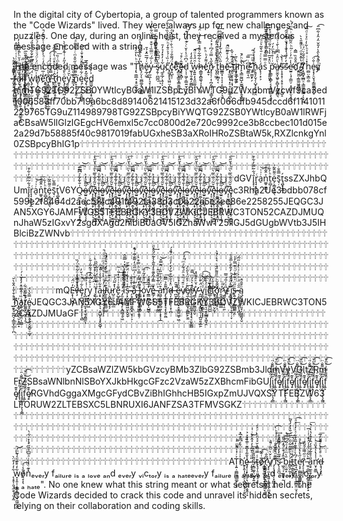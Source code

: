 In the digital city of Cybertopia, a group of talented programmers known as the "Code Wizards" lived. They were always up for new challenges and puzzles. One day, during an online heist, they received a mysterious message encoded with a string.

The encoded message was "Ṭ̢̛̣̳̲̘͕̥̫̯̞̺̞͗ͪ̔͑ͯ͒͢ͅh̸̨̗̤̩̖̫̻͚͔̥͕̳̺͆̓̋̔̍͛̎ͩ̉ͣ̀̕ĕ̷̙̲̗͖͑́̅̅̑̽̉̄͟y̡̲̤̲͎͉̞̹̩͚͖̘͚̮̒ͨ̅́̈̿̏͑̌͒̿̓ͧ͋͋́͗ ̶̈ͥ̾̋̽̒͌͐͆ͦ͗͆ͬ̿͏̸̵͍̮̤͖͖͍̝̖͍̳͍͕̭̫s̷̷̡̱̹̪̲̪̅̍̈͆͆̑͆͛͢ͅų̼̥̲̗̣̹͔͋͗̓̽̒̉̓̄ͅc̊͗̏͑́̉ͣ̄̒ͪ͂͂̈́̍̏̐̔̐͘͡҉̨͖͙̥͓͖̤̤̹̤ͅc̗̘̺̖̹̽̈́͌̐ͮ̇ͪ̐ͮ͂͆̈̉ͣ̕ͅeͫ̀̂͝҉̥̻̫͓̳̱͙̳͍̳̘͔͟ȩ̵̶̢͓̻̦͊̂ͨ̊ͮd̦̩̹͖̗̦̳͍̮̦̠̦̭ͮ͆ͩ̾͐̆ͨͨ͊̋̒ͥ͊ͨ̅͝ ̫̬͎̱͔͍̗͚̻̎̓̎̒̒͘w̞͍͍͎̖̭̼̼͈̝̩͑̑̈́̉ͦ̑̚͡h̷̶̯͇̱̝̻͚̖͎͕̗̣͖̞͛͋̅͋ͤ̄̉̿̾̍̀ͥ̈́̒͢eͯ͌̒ͪͪ̊҉̜͍̞n̷̡̝͔̦̣͎̪̗̼͉̜̣͉̳͓͖̫̂̋̔̿ͧ́͆ͬ̽͐͗ͨ ̨̡̩͖̜ͫ̋́́̄ͩ̍ͩͣ̊͟t̨̡̹̼̲͙͔ͯ̄͆̄̋͆̑̽͛̔̌̋ͨ̍ͦ̍͗ͫ͢͞h̵̵̳̳͙̣̩͎͔͕̰͍̮͍͕͉̬̋͗̈͗̂̇͋̒̾ͩ͆ͩ̏̕ͅē̈́̂͗͒͌ͫ̑̚͟҉̴̧̝̫͚͔͉͓̠͉̹̤̪̼̞̪̩̰ͅ ̵̮̖̤̬̥̯̘͎̘͕̤̹͙̄̂ͩ͊ͬ̌̀ţͤ̈̑͢͞͏̣̦̟̞̦̘͕̼̩̗i̷͙̙̫̲̦̰͚ͪͩ̇ͅm̙͉͇̰̰̺̝̫͚̠̠̩̹̭̟͇͍̀̐ͪ́̚͜ͅe̵̴̛͈̳̣̖̼͆ͥ̿͞ ͥ̎ͫ́ͥ̃҉̡͏̠͚̬̙̗͝ḩ̭̥̗̬̗̩̺̟̙͈̣͈̯ͦ̾̾́̀́á̢̖̹͙͕͗ͯͨͬ̄͛̄̃͛ͧͩ̚sͦ̿̿ͦ͐ͨͣͣ̈̉ͫ͛͊́ͭ͏̵̺̘̯̘̰̯̯̲͎͎̳̣̯̻̣͘͠ ̞̜̥͍͈̠͛̈̽̌̅̍̾͛ͣ͂ͧ͂̆̿ͣ̽͐͟p̵̛̖̳̤̖̻̙͔͔̼͍̭͇͕̖̱̞̆ͥ͗̊͛̇ͫ̒́͜ͅȧ̸̶͈̮̫͓͖̥̙̻͓̩͖̲̼̻͉̀ͧ̂ͯ͆͆͗̀̄͗ͮ̄̒͋̓̾ṣ̴͎̥̝̜͔̠̥̹̜̗͈̺̝̃ͭ̾̚͢͝ś̓̓̏́̔̐͑́̌ͨ͆͒̑̃̚͏̷̷͕̗̜͕̜͡e̷̛̫͍̜̘̜͇̤̦͙̼͈̤̞̤̖̙̱͎̔̍ͫ̓ͬͬ͂ͪ̑̃ͫ̄̐ͥͬͫͭ̀̕d̄̌̊̏̿̂҉̫͈̮͈͔̳͚͖͍̳̟̦͍
̸̴̟̬̫̗ͮ̔̆̽̽ͩ͗ͤ͌̎͛̀̚T̸͙̫̻̟̲̻̠͉͇͚̠͇̳̦̖͓͖̄ͤ̐̄̃ͮ̈́ͨh̫̻̤͕͇̯̫̽͗ͥ̊̍ͪ͋̓ͦ̉ͯͩ̅͠e̴̞͓̗̠̬̘̗͇͚͎̪̙̥͗̐̈͡yͦ̋̓̀̀̂͛̓̎̌̈̒̑̓͋͆̎̚͏͏͉͖̺͘͡ ͨ̿͊ͮ͂̐͏̶̶̗̭̙f̷͎̲̜̖̻͖̤̱̱̞̝̺͖̤͐ͫ̓ͧ̑͂ͭ͗͑ͭ̒ͦ̂̕͢a̷̷̴͎͉͕̮̔̏̆̉͌ͥ̉̆ͪ̾͂̒̍̔̒̚i̾̓͂͒̐ͮ̋͜͞͏̫͔͎͕̲͚̯̼͓͕̺̙̥̖͓̰l̷̨̞̟͍̳͍̺͚͙̼̰̺̣͓̞̓ͬ̓ͨͣͬ͛͊̏̅͢ ̛̦̳͔͉̜̦̺̰̪͈͙̦̙͛͆ͩ̌͗̆ͥͪ͜w̢̡͔̖̲̺̹̫̣̝̠͓̞̹̬̖͗̈́͆̿̐̃̅͋̐͋̊̓̎́̉ͥ͘ͅh̸̡̹̙͖̰͇̲̱̙̗͗̅ͥͫ̈́ͨ̈́ͧͦ̐ͭ́ͦͤͬ̎͘̕ͅȇ͑̅ͦͬ̋̒ͨͪ̾ͧ̒̋ͭͯ̿ͤ̚҉̛̯͍̠̳̗͍̺͚͇̞͚͉̘̥n̸̞̞͇̰̪̲͇͔̜͖̜̳̹̲̣̗̅͛ͪ̇ͤͨ͘͢ ̵́̿̽ͪ̊̔̉͑ͤ͡͡҉̙̗͕̯̯̭͉t̞̤̰͕͙͖̜̥̱̠̂ͬ́ͪͮ̽ͩ̔̉̊ͫ̀͡h̫͈̟̙͇͕̘̓ͮ̒͋ͫ̇̇̏͞e̢̡̥͇̼̩͖̣̠ͧ̀̐͒̇̓̋̓ͭ͋ͯ̅̄̀̀ͅỳ̮̤̯̳̘̆́́ͦ͘ ͩ̎̆͏̶̢̱̭͇͙͝n̟̞̝̱̹̩̝͍͔ͪ͌ͪ͂ͦ̋̆̊ͫͨ͐͌̃͂ͣ̚͘ę̹͖̦̗̪̝̱̪͚̠ͨ͋ͤ̊̎̂ͧ̓͗̄͑͂̀̚͜͝ͅȇ̡̢̠͙̮͓͂̽̿ͩ̀̅͘d͇͖͉̱͕͖̗͓̪̝̙̹̯͐̓̈̒́ ̴͎̖̞͎̖̽͐̄̒͆́͐̊̈́͐ͨ͋̀͢h̢̗̗̮̞͎̮̳ͩͨ̂́i̓́̇ͩ̐͋ͣͪ҉̡̡̡̼̬͙͍͉̪̣̮̯̲̥͔͇m̷̏̌ͯ̓ͤ͂ͥ̐̄ͬ́̇ͦ͠͏̛͎̮̪̬̯̲̙TG92TG92ZSB0YWtlcyB0aW1lZSBpcyBiYWTG9uZWxpbmVzcwf9ca3ed1006583ff70bb719a6bc8d89140621415123d32a6f066dfb945dccd6f1141011229765TG9uZ114989798TG92ZSBpcyBiYWQTG92ZSB0YWtlcyB0aW1lRWFjaCBsaW5lIGlzIGEgcHV6emxl5c7cc0800d2e720c9992ce3b8ccbec101d015e2a29d7b58885f40c9817019fabUGxheSB3aXRoIHRoZSBtaW5k,RXZlcnkgYnl0ZSBpcyBhIG1p🕆🕆🕆🕆🕆🕆🕆🕆🕆🕆🕆🕆🕆🕆🕆🕆🕆🕆🕆🕆🕆🕆🕆🕆🕆🕆🕆🕆🕆🕆🕆🕆🕆🕆🕆🕆🕆🕆🕆🕆🕆🕆🕆🕆🕆🕆🕆🕆🕆🕆🕆🕆🕆🕆🕆🕆🕆🕆🕆🕆🕆🕆🕆🕆🕆🕆🕆🕆🕆🕆🕆🕆🕆🕆🕆🕆🕆🕆🕆🕆🕆🕆🕆🕆🕆🕆🕆🕆🕆🕆🕆🕆🕆🕆🕆🕆🕆🕆🕆🕆🕆🕆🕆🕆🕆🕆🕆🕆🕆🕆🕆🕆🕆🕆🕆🕆🕆🕆🕆🕆🕆🕆🕆🕆🕆🕆🕆🕆🕆🕆🕆🕆🕆🕆🕆🕆🕆🕆🕆🕆🕆🕆🕆🕆🕆🕆🕆🕆🕆🕆🕆🕆🕆🕆🕆🕆🕆🕆🕆🕆🕆🕆🕆🕆🕆🕆🕆🕆🕆🕆🕆🕆🕆🕆🕆🕆🕆🕆🕆🕆🕆🕆🕆🕆🕆🕆🕆🕆🕆🕆🕆🕆🕆🕆🕆🕆🕆🕆🕆🕆🕆🕆🕆🕆🕆🕆🕆🕆🕆dGVī̢̙̜̘̦́͋̃̿̓͋͒r̘̘͙̟͈͙̼ͨa̠ͬ͗͑͝n͚̥͖͇̝͐̈̌̄͋͞t̠̻̹ͪ́͋e̗͔̳̠̗͚̖ͦ͌̂͂ͥs̘̣̄̿̄̆ţ̺̟͍̲́ssZXJhbQUmī̢̙̜̘̦́͋̃̿̓͋͒r̘̘͙̟͈͙̼ͨa̠ͬ͗͑͝n͚̥͖͇̝͐̈̌̄͋͞t̠̻̹ͪ́͋e̗͔̳̠̗͚̖ͦ͌̂͂ͥs̘̣̄̿̄̆ţ̺̟͍̲́V6YQ̴̵̠̱̲̩͕̟̣͍̟̱̙͔͙̭̲͎̍̐͋͋ͮ͆͆̅̚͡͝ȯ̵̴̫͍̙̦̪̳̘͖͚̥̰͔̩̗̞̃̃̑ͣ̓̀͜ͅvͩͦ̔̾҉̴̜͔̫̬̤͖̝̦͉͙̩͕͉͕͎͡e̡̘̖̼̞̰̙̜̼̘̘̰̜̮̲͖͙ͪ̆͂ͮ̐̏̅̀ͫ͗̔̆̋̀͘͞l̴̵̠̱̲̩͕̟̣͍̟̱̙͔͙̭̲͎̍̐͋͋ͮ͆͆̅̚͡͝ȯ̵̴̫͍̙̦̪̳̘͖͚̥̰͔̩̗̞̃̃̑ͣ̓̀͜ͅvͩͦ̔̾҉̴̜͔̫̬̤͖̝̦͉͙̩͕͉͕͎͡e̡̘̖̼̞̰̙̜̼̘̘̰̜̮̲͖͙ͪ̆͂ͮ̐̏̅̀ͫ͗̔̆̋̀͘͞l̴̵̠̱̲̩͕̟̣͍̟̱̙͔͙̭̲͎̍̐͋͋ͮ͆͆̅̚͡͝ȯ̵̴̫͍̙̦̪̳̘͖͚̥̰͔̩̗̞̃̃̑ͣ̓̀͜ͅvͩͦ̔̾҉̴̜͔̫̬̤͖̝̦͉͙̩͕͉͕͎͡e̡̘̖̼̞̰̙̜̼̘̘̰̜̮̲͖͙ͪ̆͂ͮ̐̏̅̀ͫ͗̔̆̋̀͘͞l̴̵̠̱̲̩͕̟̣͍̟̱̙͔͙̭̲͎̍̐͋͋ͮ͆͆̅̚͡͝ȯ̵̴̫͍̙̦̪̳̘͖͚̥̰͔̩̗̞̃̃̑ͣ̓̀͜ͅvͩͦ̔̾҉̴̜͔̫̬̤͖̝̦͉͙̩͕͉͕͎͡e̡̘̖̼̞̰̙̜̼̘̘̰̜̮̲͖͙ͪ̆͂ͮ̐̏̅̀ͫ͗̔̆̋̀͘͞l̴̵̠̱̲̩͕̟̣͍̟̱̙͔͙̭̲͎̍̐͋͋ͮ͆͆̅̚͡͝ȯ̵̴̫͍̙̦̪̳̘͖͚̥̰͔̩̗̞̃̃̑ͣ̓̀͜ͅvͩͦ̔̾҉̴̜͔̫̬̤͖̝̦͉͙̩͕͉͕͎͡e̡̘̖̼̞̰̙̜̼̘̘̰̜̮̲͖͙ͪ̆͂ͮ̐̏̅̀ͫ͗̔̆̋̀͘͞l̴̵̠̱̲̩͕̟̣͍̟̱̙͔͙̭̲͎̍̐͋͋ͮ͆͆̅̚͡͝ȯ̵̴̫͍̙̦̪̳̘͖͚̥̰͔̩̗̞̃̃̑ͣ̓̀͜ͅvͩͦ̔̾҉̴̜͔̫̬̤͖̝̦͉͙̩͕͉͕͎͡e̡̘̖̼̞̰̙̜̼̘̘̰̜̮̲͖͙ͪ̆͂ͮ̐̏̅̀ͫ͗̔̆̋̀͘͞l̴̵̠̱̲̩͕̟̣͍̟̱̙͔͙̭̲͎̍̐͋͋ͮ͆͆̅̚͡͝ȯ̵̴̫͍̙̦̪̳̘͖͚̥̰͔̩̗̞̃̃̑ͣ̓̀͜ͅvͩͦ̔̾҉̴̜͔̫̬̤͖̝̦͉͙̩͕͉͕͎͡e̡̘̖̼̞̰̙̜̼̘̘̰̜̮̲͖͙ͪ̆͂ͮ̐̏̅̀ͫ͗̔̆̋̀͘͞l̴̵̠̱̲̩͕̟̣͍̟̱̙͔͙̭̲͎̍̐͋͋ͮ͆͆̅̚͡͝ȯ̵̴̫͍̙̦̪̳̘͖͚̥̰͔̩̗̞̃̃̑ͣ̓̀͜ͅvͩͦ̔̾҉̴̜͔̫̬̤͖̝̦͉͙̩͕͉͕͎͡e̡̘̖̼̞̰̙̜̼̘̘̰̜̮̲͖͙ͪ̆͂ͮ̐̏̅̀ͫ͗̔̆̋̀͘͞l̴̵̠̱̲̩͕̟̣͍̟̱̙͔͙̭̲͎̍̐͋͋ͮ͆͆̅̚͡͝ȯ̵̴̫͍̙̦̪̳̘͖͚̥̰͔̩̗̞̃̃̑ͣ̓̀͜ͅvͩͦ̔̾҉̴̜͔̫̬̤͖̝̦͉͙̩͕͉͕͎͡e̡̘̖̼̞̰̙̜̼̘̘̰̜̮̲͖͙ͪ̆͂ͮ̐̏̅̀ͫ͗̔̆̋̀͘͞c3Rha2Ue3bdbb078cf599e2f8464d2aec58fc491f492fa38d3c0b22a5e3ee86e2258255JEQGC3JAN5XGY6JAMFWGS5TFEBRGKY3BOVZWKICJEBRWC3TON52CAZDJMUQnJhaW5zIGxvY2sgdXAgd2hlbiB0aGV5IGZhaWwT25lIGJ5dGUgbWVtb3J5IHBlciBzZWNvb🕆🕆🕆🕆🕆🕆🕆🕆🕆🕆🕆🕆🕆🕆🕆🕆🕆🕆🕆🕆🕆🕆🕆🕆🕆🕆🕆🕆🕆🕆🕆🕆🕆🕆🕆🕆🕆🕆🕆🕆🕆🕆🕆🕆🕆🕆🕆🕆🕆🕆🕆🕆🕆🕆🕆🕆🕆🕆🕆🕆🕆🕆🕆🕆🕆🕆🕆🕆🕆🕆🕆🕆🕆🕆🕆🕆🕆🕆🕆🕆🕆🕆🕆🕆🕆🕆🕆🕆🕆🕆🕆🕆🕆🕆🕆🕆🕆🕆🕆🕆🕆🕆🕆🕆🕆🕆🕆🕆🕆🕆🕆🕆🕆🕆🕆🕆🕆🕆🕆🕆🕆🕆🕆🕆🕆🕆🕆🕆🕆🕆🕆🕆🕆🕆🕆🕆🕆🕆🕆🕆🕆🕆🕆🕆🕆🕆🕆🕆🕆🕆🕆🕆🕆🕆🕆🕆🕆🕆🕆🕆🕆🕆🕆🕆🕆🕆🕆🕆🕆🕆🕆🕆🕆🕆🕆🕆🕆🕆🕆🕆🕆🕆🕆🕆🕆🕆🕆🕆🕆🕆🕆🕆🕆🕆🕆🕆🕆🕆🕆🕆🕆🕆🕆🕆🕆🕆🕆🕆🕆🕆🕆🕆🕆🕆🕆🕆🕆🕆🕆🕆🕆🕆🕆🕆🕆🕆🕆🕆🕆🕆🕆🕆🕆🕆🕆🕆🕆🕆🕆🕆🕆🕆🕆🕆🕆🕆🕆🕆🕆🕆🕆🕆🕆🕆🕆🕆🕆🕆🕆🕆🕆🕆🕆🕆🕆🕆🕆🕆🕆🕆🕆🕆🕆🕆🕆🕆🕆🕆🕆🕆🕆🕆🕆🕆🕆🕆🕆🕆🕆🕆🕆🕆🕆🕆🕆🕆🕆mQE̵͙̩͉̮̭͉̦̓̈̈́͘v̶̧ͣͣ̆̿̀̇ͦ͋̐̈́̏͏͔̜̯̝͓̩̘͈̗è̡̜̪͈̣̹͓̙͎̜̜̹͉̻͋ͧ̈́ͪ̆̓͜ͅr̢̪̝̘̙͎̼͙͔̖̫̩̭̳̼͎ͥ̾͐ͯͩ͢͡y̠̞̻͙̭͖͗͗̆ͬͯ̂̾́͋̋͑͋̕ ̧͉̺̱̱̙͐ͥ͆̈́͋ͨ̊̌̏͐̇ͪf̦̲̣ͤ̿ͤ̈̒̇̉͋̀̀a͔̟͕̘͙͍̖͉͕̭̺̥̖̘̥̮̺̜͒͋ͥ̐ͤͨ̎̽ͫ͢į̶̛̱͖̣̰̣̲͉̟̥̥̗̩ͨ̒ͪ͐̾̔͆ͮͣͫͫͧͦ̚l̸̰̖͎͖̣̯͍͇̤͚͂ͮ͆ͦͥ̎̅͐̒ͮ̀ͣ̒̍̚ͅu̵̦͉̻͙͈̗̝̗ͪͭ̓ͧ͊̈ͣr̺̠̱͔̼̖͍̲̔̽̃̈́ͬ͞e̙̺̥̻̲̱͊ͯ͗͗͒̔̈ͥ͂͢ ̴̡̛̼̞̞̣̳̖̙͙̪͇̦̥͖̊̋ͯ͛̆͛̊ͭ̚ï̐͐̇͂̂͆ͫͥͬ̽̍̿̄̂͏̧̯̮̼͙͔̮͉̤̠̕͢s̵̩͓̰̭̬̪̺͖̤̙̭̬̬̓ͯͯ̔͋ͬ̈́̇͊̆ͅ ̴̵̗͉̥̥̖͔̯̬̻̟̮̝̦͕ͪ̔ͧ̂͢͞ā͊̈̾͑́ͨ͑͆̋ͩ̒͌̐͊ͬ͋̚҉̯̬̟̘ ̶͙̩̟͎̺̟̼̯̪̲̩̱͈̹͐̅̾̿̒̿͐ͪ̿͒͛̇l̒͆̍́͏̱̱͍̼̘͓̭̻͔̪ó͕̟̩̰̦ͦ̂ͣ̌̓̃̍̎͢͟͡v̼͇̰̳̬̟̬̩̺͇̠̒ͩ̂́́̚͢ͅe̶͇̗͕̠̭̟̽ͫ̿̓͂̌͊ͣ̓̆͂̀̾̃̈́̑̂ͩ͢ ̵̧̹͎̤̪̤͙̞̰̳͐ͫ̇̅ͤ̏̀ͫ̃͟a͖̮͕̱̺̩̙̻͈̣̹͙͕͎̲͒̈́̈́̒ͬ̎̇ͬ̋̿̌̚̕͝n̡̨̛̘̫͍̬͓͉̝̩̱̤͖͌̄̉̿̏͞d̴̷̷͉͎͈̯͈̥͎̞̜̪̈̽̉̐̅͒͋́̒̓ͣͩͬ̆̉́̚ ̶̶͒̈̑̚͏̪̯̟͘e̷̡̼̘͇͓̪̟̞̬͇͈͖̥͖͂̏̉̉ͣv̸̹̣̬̺̤̭͐ͦ̄ͥͫ͐̈ͩ͋ͬͫͬ́͗̕͡e̸͉̼̝͔̝̬͇͓͔̪̳̙̮̫ͪͬ͐̊̈́̍̎̀́͢ŕ̸̵̨̯̘̲͙̖̘̱͚̱͔̝͔͉̠͈̩͇̻̽̀͛̓ͫ̿̄͘y̴̛̛̳̦̙̯͍̫͇͖͎̬͐͗̆͑̊͊̏̽ ̵̭̪͖͍̙͕͓̳̺̯̜͎̪͈̯̗̲̱͑̈́͒ͭͨv̡̲͉̮͙̹̲͔͇̠͎͎̜ͩ̈́̈́̀ͣ͜͡ͅͅî͍̦̻̰̭̺͍͉̠̯̙̲͇͙͖̘̯ͦ̉̑̅͠c̅̍̅ͣ̈́͛͛͏̮̘̻̻̱̤̺̲̹͈͔̹͖̼̺̺͘t̉ͯ̄̍̏҉̷̛̰̘̯̭̥̜̻̤̙̬̜͠ơ̧̨̳̘̻̦̥͕̄͂͊̌ͪͫ̎͌̈́̄ͥ͛̔ͨ̽̀r̷̛̯̘̳̭̜̳̳̲̊ͣ̈̕y̸̴͇̱̝̜̮͎̠͈̎ͯ͗ͫ́̿ ̅̓̈ͨͩͥ̓̐̊ͨ̅̐ͤ҉̹͚̮̩͔i̧̛̖͍̖̩̥̺̱̦̞̲̹̜̞ͯ̈́ͣ̒͝ͅs̶̷̢͍͉̗̹͙̳̻̳͕̤ͧ̋ͧͮ͊͗̇ͧ͗͊̿̓̾ͅ ̵̷̵̦̦͇͔̜̣͚̙͉̪͎̑̑̇̈͐ͪ͐ͨ͑̀̍ͥ̋̃́ͅą̬͈͚̠̥̤͈̘̦͖͚̰͓̮ͧ̌̐̂ ̛̯̯̟̖͚̪͉͎͇̼̟̲̠̹̪ͦ̊͒̍̄̓̂̐̀̆hͤ̉̓͟҉̙̲̘̠̞̻̖̮͕̥̲͓a͚̠̦̬̟̬̱̤̦̤͇͑̏ͭ̂͌̈̽̒̓̌ͥ́͟t̸̛͚͚̟̠͔̯̩̗̉̅͌̌͑͋̚͜e̴̍̿̌̔́͘͏̬̙̬̮̥̱̳̭̗̥͔̬̻̠̠̲̞JEQGC3JAN5XGY6JAMFWGS5TFEBRGKY3BOVZWKICJEBRWC3TON52CAZDJMUaGF🕆🕆🕆🕆🕆🕆🕆🕆🕆🕆🕆🕆🕆🕆🕆🕆🕆🕆🕆🕆🕆🕆🕆🕆🕆🕆🕆🕆🕆🕆🕆🕆🕆🕆🕆🕆🕆🕆🕆🕆🕆🕆🕆🕆🕆🕆🕆🕆🕆🕆🕆🕆🕆🕆🕆🕆🕆🕆🕆🕆🕆🕆🕆🕆🕆🕆🕆🕆🕆🕆🕆🕆🕆🕆🕆🕆🕆🕆🕆🕆🕆🕆🕆🕆🕆🕆🕆🕆🕆🕆🕆🕆🕆🕆🕆🕆🕆🕆🕆🕆🕆🕆🕆🕆🕆🕆🕆🕆🕆🕆🕆🕆🕆🕆🕆🕆🕆🕆🕆🕆🕆🕆🕆🕆🕆🕆🕆🕆🕆🕆🕆🕆🕆🕆🕆🕆🕆🕆🕆🕆🕆🕆🕆🕆🕆🕆🕆🕆🕆🕆🕆🕆🕆🕆🕆🕆🕆🕆🕆🕆🕆🕆🕆🕆🕆🕆🕆🕆🕆🕆🕆🕆🕆🕆🕆🕆🕆🕆🕆🕆🕆🕆🕆🕆🕆🕆🕆🕆🕆🕆🕆🕆🕆🕆🕆🕆🕆🕆🕆🕆🕆🕆🕆🕆🕆🕆🕆🕆🕆🕆🕆🕆🕆🕆🕆🕆🕆🕆🕆🕆🕆🕆🕆🕆🕆🕆🕆🕆🕆🕆🕆🕆🕆🕆🕆🕆🕆🕆🕆🕆🕆🕆🕆🕆🕆🕆🕆🕆🕆🕆🕆🕆🕆🕆🕆🕆🕆🕆🕆🕆🕆🕆🕆🕆🕆🕆🕆🕆🕆🕆🕆🕆🕆🕆🕆🕆🕆🕆🕆🕆🕆🕆🕆🕆🕆🕆🕆🕆🕆🕆🕆🕆🕆🕆🕆🕆🕆yZCBsaWZlZW5kbGVzcyBMb3ZlbG92ZSBmb3JldmVyVGltZRmFrZSBsaWNlbnNlSBoYXJkbHkgcGFzc2VzaW5zZXBhcmFibGUl̢̛̖̤ͬ̃ͪͮi̡̡̭̘̦̞̖͔̳̋͆ͫͪ͌̐̈f̝͍̙̂̄̐͌̓ͦͫ̌͜͡ȩ̸̠͒͊͑l̢̛̖̤ͬ̃ͪͮi̡̡̭̘̦̞̖͔̳̋͆ͫͪ͌̐̈f̝͍̙̂̄̐͌̓ͦͫ̌͜͡ȩ̸̠͒͊͑l̢̛̖̤ͬ̃ͪͮi̡̡̭̘̦̞̖͔̳̋͆ͫͪ͌̐̈f̝͍̙̂̄̐͌̓ͦͫ̌͜͡ȩ̸̠͒͊͑l̢̛̖̤ͬ̃ͪͮi̡̡̭̘̦̞̖͔̳̋͆ͫͪ͌̐̈f̝͍̙̂̄̐͌̓ͦͫ̌͜͡ȩ̸̠͒͊͑l̢̛̖̤ͬ̃ͪͮi̡̡̭̘̦̞̖͔̳̋͆ͫͪ͌̐̈f̝͍̙̂̄̐͌̓ͦͫ̌͜͡ȩ̸̠͒͊͑l̢̛̖̤ͬ̃ͪͮi̡̡̭̘̦̞̖͔̳̋͆ͫͪ͌̐̈f̝͍̙̂̄̐͌̓ͦͫ̌͜͡ȩ̸̠͒͊͑RGVhdGggaXMgcGFydCBvZiBhIGhhcHB5IGxpZmUJVQXSYTFEBZW63LFORUW2ZLTEBSXC5LBNRUXI6JANFZSA3TFMVSGKZ🕆🕆🕆🕆🕆🕆🕆🕆🕆🕆🕆🕆🕆🕆🕆🕆🕆🕆🕆🕆🕆🕆🕆🕆🕆🕆🕆🕆🕆🕆🕆🕆🕆🕆🕆🕆🕆🕆🕆🕆🕆🕆🕆🕆🕆🕆🕆🕆🕆🕆🕆🕆🕆🕆🕆🕆🕆🕆🕆🕆🕆🕆🕆🕆🕆🕆🕆🕆🕆🕆🕆🕆🕆🕆🕆🕆🕆🕆🕆🕆🕆🕆🕆🕆🕆🕆🕆🕆🕆🕆🕆🕆🕆🕆🕆🕆🕆🕆🕆🕆🕆🕆🕆🕆🕆🕆🕆🕆🕆🕆🕆🕆🕆🕆🕆🕆🕆🕆🕆🕆🕆🕆🕆🕆🕆🕆🕆🕆🕆🕆🕆🕆🕆🕆🕆🕆🕆🕆🕆🕆🕆🕆🕆🕆🕆🕆🕆🕆🕆🕆🕆🕆🕆🕆🕆🕆🕆🕆🕆🕆🕆🕆🕆🕆🕆🕆🕆🕆🕆🕆🕆🕆🕆🕆🕆🕆🕆🕆🕆🕆🕆🕆🕆🕆🕆🕆🕆🕆🕆🕆🕆🕆🕆🕆🕆🕆🕆🕆🕆🕆🕆🕆🕆🕆🕆🕆🕆🕆🕆🕆🕆🕆🕆🕆🕆🕆🕆🕆🕆🕆🕆🕆🕆🕆🕆🕆🕆🕆🕆🕆🕆🕆🕆🕆🕆🕆🕆🕆🕆🕆🕆🕆🕆🕆🕆🕆🕆🕆🕆🕆🕆🕆🕆🕆🕆🕆🕆🕆🕆🕆🕆🕆🕆🕆🕆🕆🕆🕆🕆🕆🕆🕆🕆🕆🕆🕆🕆🕆🕆🕆🕆🕆🕆🕆🕆🕆🕆🕆🕆🕆🕆🕆🕆🕆🕆🕆🕆AT͎͍̣͚̻͚̲̲͚̙͙͙͐ͬ͐ͨ͌ͫ̈̊̕ͅh̍͗̍ͥ̈́ͤ͆͂̊̅̽҉͍͕͈̩̜̻̭̠̖̻̪͓͉̹̱ȩ̴͎̩̞̙͇̝̣̖̮͚͈͕̱̭̹̝ͣ̌͋͐̅͊ͦ̅̏͐ͯ͐ͅͅ ̴̧̨̘̦̯̱͙̎ͩͨ̆͂ͣ̓ͯ̂ͤ̆ͥ͗͜s̵͙̻͚̥̤̫̭̟͍͌̎̐̍͛͟͞ṫ̴̢̧̩̠͈̼̥̠̝͑̿̿͐̆ͯ̍ͪ̔ͥ́́o̸̅ͭ̏̆̚͡҉̵̹͇͍̬͚̹͙͉͙̲̳̻̤̘̯͙ŗ̤̳͙͔͖̠̞͍̙̤̦͈͆͂̐͘ỵ̸̨̨̼̣̙͉̱̣̝̲̖̗̙̼̬̘͉̟̍ͨ̆͛ͧ̃ͨ̎͛̚ ̡̛͔̜͙̜̤̩͓̪̲͙͖̔ͣͬ͛̑̌̓͢ͅͅi̽ͨ̍̀̊̄̾̃ͧ̍ͤ̾ͪ͢͏͈͉̗̺̻̀͡s̴̢̛͔͈̪̑̋̅̓̓͛̓̉͋͟ ͖̝̣̩̫̱̟̟̰̐̂̒͒ͨ̈̓͆̆̎̚͡͝b̩̤͖̝̄͛ͫͦ̒ͤ̃́͆ͧ̀͘i̵̛͇̯̗̰͕̝͈ͬ̉ͧ͊̂͋ͩͬ̆ͥ̄̔̓̒̌̃͟t̵̻̣͇̖̘̬̜ͮͭ͗ͣ͂ͩͦ̚̚ͅt͍̘̪͓̝̘͇̩̩͇̻̱̤̤̘̹́͆͐ͭ͊͊̓̅̑̌͋ͯ̇̒͑̽ͣ͟͡e̷̛͔͙̣̺̻̲̯͇̳̤̥̺̱ͯ̋̔̔͗̈̎̇ͣ͜ṙ̡͔͎͚̦ͧ̋̿͗̑͂̏ͅ ̶̼̠̠̳̝̜͙̻̭̭̞͎̙̝͊̀͂ͣͨ̊̾ͩ̊ͭ͗̇̅ͅͅa̧̠̼̥̱̹͈͍̼̣̠̎ͤ̊̃̉ͤ̓̂̓͒̍̔̀ͥ̀͘͞n̛̤̟͍͇͗̾̔ͭ̽̏ͯ͝d̶̝̘̗̘̞̤ͪͩ̓̉ͤ̐̆̒̅̚͜͞ ̨̝̥̹̯͉̼̯̖̦̮͙̰͋̓̓͒̈̀w̞͎̯̹̹̯̳̙͍̻͉̟̼͖̜͈̲͋̒̊͊ͩ̒̃ͫ́͝ͅǒ̸̵̘̞͎̖̾ͣ͡n̽͊ͤ̓̀͗ͣ̅͆̊̎̋ͣͥͬ͋̀͏͏̞̜̦ₑᵥₑᵣy fₐᵢₗᵤᵣₑ ᵢₛ ₐ ₗₒᵥₑ ₐₙd ₑᵥₑᵣy ᵥᵢcₜₒᵣy ᵢₛ ₐ ₕₐₜₑₑᵥₑᵣy fₐᵢₗᵤᵣₑ ᵢₛ ₐ ₗₒᵥₑ ₐₙd ₑᵥₑᵣy ᵥᵢcₜₒᵣy ᵢₛ ₐ ₕₐₜₑ". No one knew what this string meant or what secrets it held. The Code Wizards decided to crack this code and unravel its hidden secrets, relying on their collaboration and coding skills.
